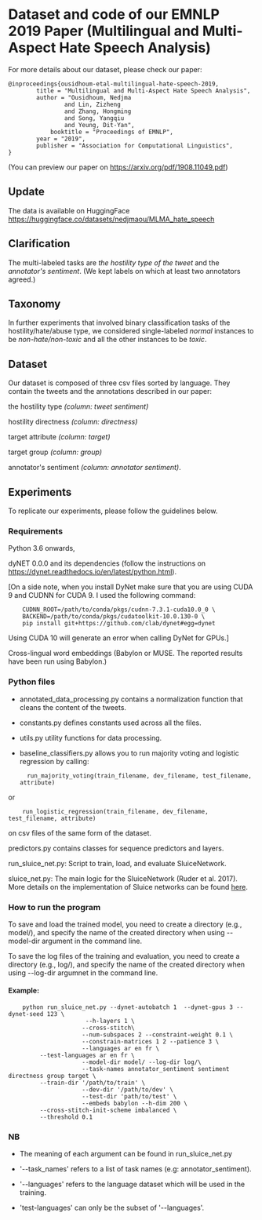 # Dataset and code of our EMNLP 2019 Paper (Multilingual and Multi-Aspect Hate Speech Analysis)
For more details about our dataset, please check our paper:

	@inproceedings{ousidhoum-etal-multilingual-hate-speech-2019,
    		title = "Multilingual and Multi-Aspect Hate Speech Analysis",
    		author = "Ousidhoum, Nedjma
             		and Lin, Zizheng
             		and Zhang, Hongming
            		and Song, Yangqiu
            		and Yeung, Dit-Yan",
    			booktitle = "Proceedings of EMNLP",
    		year = "2019",
    		publisher =	"Association for Computational Linguistics",
	}	

(You can preview our paper on https://arxiv.org/pdf/1908.11049.pdf)

## Update
The data is available on HuggingFace https://huggingface.co/datasets/nedjmaou/MLMA_hate_speech

## Clarification
The multi-labeled tasks are *the hostility type of the tweet* and the *annotator's sentiment*. (We kept labels on which at least two annotators agreed.)

## Taxonomy
In further experiments that involved binary classification tasks of the hostility/hate/abuse type, we considered single-labeled *normal* instances to be *non-hate/non-toxic* and all the other instances to be *toxic*.

## Dataset
Our dataset is composed of three csv files sorted by language. They contain the tweets and the annotations described in our paper:

the hostility type *(column: tweet sentiment)* 

hostility directness *(column: directness)* 

target attribute *(column: target)*

target group *(column: group)* 

annotator's sentiment *(column: annotator sentiment)*.

## Experiments

To replicate our experiments, please follow the guidelines below.

### Requirements
Python 3.6 onwards,

dyNET 0.0.0 and its dependencies (follow the instructions on https://dynet.readthedocs.io/en/latest/python.html).

[On a side note, when you install DyNet make sure that you are using CUDA 9 and CUDNN for CUDA 9. I used the following command:

		CUDNN_ROOT=/path/to/conda/pkgs/cudnn-7.3.1-cuda10.0_0 \
		BACKEND=/path/to/conda/pkgs/cudatoolkit-10.0.130-0 \
		pip install git+https://github.com/clab/dynet#egg=dynet 

 Using CUDA 10 will generate an error when calling DyNet for GPUs.]

Cross-lingual word embeddings (Babylon or MUSE. The reported results have been run using Babylon.)
		

### Python files

- annotated_data_processing.py contains a normalization function that cleans the content of the tweets.

- constants.py defines constants used across all the files.

- utils.py utility functions for data processing.

- baseline_classifiers.py allows you to run majority voting and logistic regression by calling:

		run_majority_voting(train_filename, dev_filename, test_filename, attribute) 
		
 or

		run_logistic_regression(train_filename, dev_filename, test_filename, attribute)
	  
 on csv files of the same form of the dataset.	

predictors.py contains classes for sequence predictors and layers.

run_sluice_net.py: Script to train, load, and evaluate SluiceNetwork.

sluice_net.py: The main logic for the SluiceNetwork (Ruder et al. 2017). More details on the implementation of Sluice networks can be found <a href="https://github.com/sebastianruder/sluice-networks">here</a>. 	  

### How to run the program
To save and load the trained model, you need to create a directory (e.g., model/), and specify the name of the created directory when using --model-dir argument in the command line.

To save the log files of the training and evaluation, you need to create a directory (e.g., log/), and specify the name of the created directory when using --log-dir argumnet in the command line.

#### Example:
		python run_sluice_net.py --dynet-autobatch 1  --dynet-gpus 3 --dynet-seed 123 \
                          --h-layers 1 \
                         --cross-stitch\
                         --num-subspaces 2 --constraint-weight 0.1 \
                         --constrain-matrices 1 2 --patience 3 \
                         --languages ar en fr \
			 --test-languages ar en fr \
                         --model-dir model/ --log-dir log/\
                         --task-names annotator_sentiment sentiment directness group target \
			 --train-dir '/path/to/train' \
                         --dev-dir '/path/to/dev' \
                         --test-dir 'path/to/test' \
                         --embeds babylon --h-dim 200 \
			 --cross-stitch-init-scheme imbalanced \
			 --threshold 0.1

### NB 
- The meaning of each argument can be found in run_sluice_net.py

- '--task_names' refers to a list of task names (e.g: annotator_sentiment).

- '--languages' refers to the language dataset which will be used in the training. 

- 'test-languages' can only be the subset of '--languages'.


